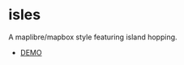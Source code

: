 # isles

A maplibre/mapbox style featuring island hopping.

* [DEMO](https://kamataryo.github.io/isles)

